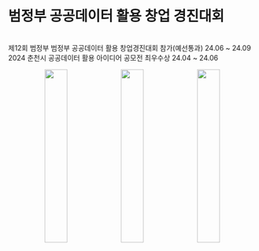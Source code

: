 <h1> 범정부 공공데이터 활용 창업 경진대회</h1>
<br>제12회 범정부 범정부 공공데이터 활용 창업경진대회 참가(예선통과) 24.06 ~ 24.09</<br>
<br>2024 춘천시 공공데이터 활용 아이디어 공모전 최우수상 24.04 ~ 24.06<br>

<p align="center">
  <img src="https://github.com/user-attachments/assets/e6f05f37-96c4-4dcb-ac6f-2720b2578259" width="30%">
  <img src="https://github.com/user-attachments/assets/63aa4454-8035-462b-9680-981b9923cec3" width="30%">
  <img src="https://github.com/user-attachments/assets/d842a5f7-9af4-4da6-8c96-551ab69916fe" width="30%">
</p>
